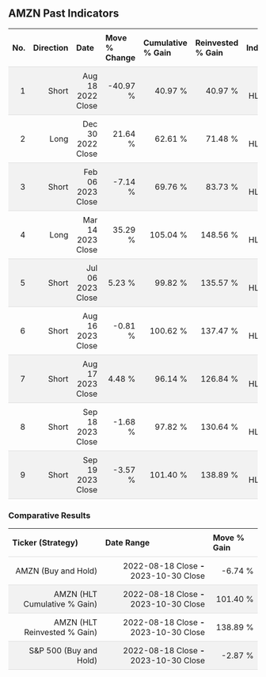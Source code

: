 
<style>
.hits {
            border-collapse: collapse;
            width: 100%;
        }
        .hits th, td {
            padding: 8px;
            border-bottom: 1px solid #ddd;
        }
        
        .hits td {text-align: right;}
        .hits th {text-align: left;}
        
        .hits tr:nth-child(even) {
            background-color: #f2f2f2;
        }
        
        .chartCol {
            width: 50%;
            float: left;
            padding: 20px;
        }  
</style>
    
<br>

## AMZN Past Indicators

<table class="hits">
    <tr>
        <th>No.</th>
        <th>Direction</th>
        <th>Date</th>
        <th>Move % Change</th>
        <th>Cumulative % Gain</th>
        <th>Reinvested % Gain</th>
        <th>Indicator</th>
      </tr>
    <tr>
        <td>1</td>
        <td>Short</td>
        <td>Aug 18 2022 Close</td>
        <td>-40.97 %</td>
        <td>40.97 %</td>
        <td>40.97 %</td>
        <td>Short HLT 304</td>
    </tr>
    <tr>
        <td>2</td>
        <td>Long</td>
        <td>Dec 30 2022 Close</td>
        <td>21.64 %</td>
        <td>62.61 %</td>
        <td>71.48 %</td>
        <td>Long HLT 345</td>
    </tr>
    <tr>
        <td>3</td>
        <td>Short</td>
        <td>Feb 06 2023 Close</td>
        <td>-7.14 %</td>
        <td>69.76 %</td>
        <td>83.73 %</td>
        <td>Short HLT 344</td>
    </tr>
    <tr>
        <td>4</td>
        <td>Long</td>
        <td>Mar 14 2023 Close</td>
        <td>35.29 %</td>
        <td>105.04 %</td>
        <td>148.56 %</td>
        <td>Long HLT 315</td>
    </tr>
    <tr>
        <td>5</td>
        <td>Short</td>
        <td>Jul 06 2023 Close</td>
        <td>5.23 %</td>
        <td>99.82 %</td>
        <td>135.57 %</td>
        <td>Short HLT 315</td>
    </tr>
    <tr>
        <td>6</td>
        <td>Short</td>
        <td>Aug 16 2023 Close</td>
        <td>-0.81 %</td>
        <td>100.62 %</td>
        <td>137.47 %</td>
        <td>Short HLT 302</td>
    </tr>
    <tr>
        <td>7</td>
        <td>Short</td>
        <td>Aug 17 2023 Close</td>
        <td>4.48 %</td>
        <td>96.14 %</td>
        <td>126.84 %</td>
        <td>Short HLT 304</td>
    </tr>
    <tr>
        <td>8</td>
        <td>Short</td>
        <td>Sep 18 2023 Close</td>
        <td>-1.68 %</td>
        <td>97.82 %</td>
        <td>130.64 %</td>
        <td>Short HLT 302</td>
    </tr>
    <tr>
        <td>9</td>
        <td>Short</td>
        <td>Sep 19 2023 Close</td>
        <td>-3.57 %</td>
        <td>101.40 %</td>
        <td>138.89 %</td>
        <td>Short HLT 304</td>
    </tr>
    
</table>

### Comparative Results

<table class="hits">
    <thead>
        <th>Ticker (Strategy)</th>
        <th>Date Range</th>
        <th>Move % Gain</th>
    </thead>
    <tbody>
        <tr>
            <td>AMZN (Buy and Hold)</td>
            <td>2022-08-18 Close <b>-</b> 2023-10-30 Close</td>
            <td>-6.74 %</td>
        </tr>
        <tr>
            <td>AMZN (HLT Cumulative % Gain)</td>
            <td>2022-08-18 Close <b>-</b> 2023-10-30 Close</td>
            <td>101.40 %</td>
        </tr>
        <tr>
            <td>AMZN (HLT Reinvested % Gain)</td>
            <td>2022-08-18 Close <b>-</b> 2023-10-30 Close</td>
            <td>138.89 %</td>
        </tr>
        <tr>
            <td>S&P 500 (Buy and Hold)</td>
            <td>2022-08-18 Close <b>-</b> 2023-10-30 Close</td>
            <td>-2.87 %</td>
        </tr>
    </tbody>
</table>
<br>
<br>
